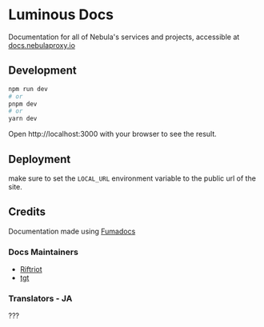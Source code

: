 # Luminous Docs

Documentation for all of Nebula's services and projects, accessible at [docs.nebulaproxy.io](https://docs.nebulaproxy.io)

## Development
```bash
npm run dev
# or
pnpm dev
# or
yarn dev
```

Open http://localhost:3000 with your browser to see the result.

## Deployment

make sure to set the `LOCAL_URL` environment variable to the public url of the site.

## Credits
Documentation made using [Fumadocs](https://fumadocs.vercel.app/)

### Docs Maintainers
- [Riftriot](https://github.com/rifting)
- [tgt](https://github.com/incognitotgt)

### Translators - JA
???
